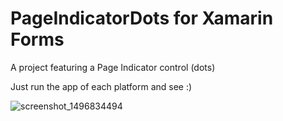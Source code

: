 # PageIndicatorDots for Xamarin Forms

A project featuring a Page Indicator control (dots)

Just run the app of each platform and see :)

![screenshot_1496834494](https://user-images.githubusercontent.com/3109851/26875927-456ffcc2-4b84-11e7-8cb2-d06f1a00db14.png)
